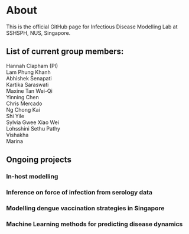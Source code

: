 # About
This is the official GitHub page for Infectious Disease Modelling Lab at SSHSPH, NUS, Singapore.
## List of current group members:
Hannah Clapham (PI)\
Lam Phung Khanh\
Abhishek Senapati\
Kartika Saraswati\
Maxine Tan Wei-Qi\
Yinning Chen\
Chris Mercado\
Ng Chong Kai\
Shi Yile\
Sylvia Gwee Xiao Wei\
Lohsshini Sethu Pathy\
Vishakha\
Marina

## Ongoing projects
### In-host modelling
### Inference on force of infection from serology data
### Modelling dengue vaccination strategies in Singapore
### Machine Learning methods for predicting disease dynamics


